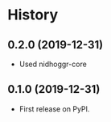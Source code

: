 # History

## 0.2.0 (2019-12-31)

* Used nidhoggr-core

## 0.1.0 (2019-12-31)

* First release on PyPI.
